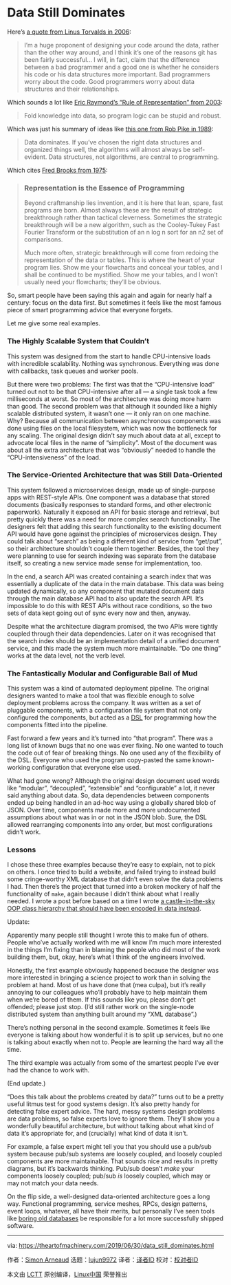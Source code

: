 [#]: collector: (lujun9972)
[#]: translator: ( )
[#]: reviewer: ( )
[#]: publisher: ( )
[#]: url: ( )
[#]: subject: (Data Still Dominates)
[#]: via: (https://theartofmachinery.com/2019/06/30/data_still_dominates.html)
[#]: author: (Simon Arneaud https://theartofmachinery.com)

Data Still Dominates
======

Here’s [a quote from Linus Torvalds in 2006][1]:

> I’m a huge proponent of designing your code around the data, rather than the other way around, and I think it’s one of the reasons git has been fairly successful… I will, in fact, claim that the difference between a bad programmer and a good one is whether he considers his code or his data structures more important. Bad programmers worry about the code. Good programmers worry about data structures and their relationships.

Which sounds a lot like [Eric Raymond’s “Rule of Representation” from 2003][2]:

> Fold knowledge into data, so program logic can be stupid and robust.

Which was just his summary of ideas like [this one from Rob Pike in 1989][3]:

> Data dominates. If you’ve chosen the right data structures and organized things well, the algorithms will almost always be self-evident. Data structures, not algorithms, are central to programming.

Which cites [Fred Brooks from 1975][4]:

> ### Representation is the Essence of Programming
>
> Beyond craftmanship lies invention, and it is here that lean, spare, fast programs are born. Almost always these are the result of strategic breakthrough rather than tactical cleverness. Sometimes the strategic breakthrough will be a new algorithm, such as the Cooley-Tukey Fast Fourier Transform or the substitution of an n log n sort for an n2 set of comparisons.
>
> Much more often, strategic breakthrough will come from redoing the representation of the data or tables. This is where the heart of your program lies. Show me your flowcharts and conceal your tables, and I shall be continued to be mystified. Show me your tables, and I won’t usually need your flowcharts; they’ll be obvious.

So, smart people have been saying this again and again for nearly half a century: focus on the data first. But sometimes it feels like the most famous piece of smart programming advice that everyone forgets.

Let me give some real examples.

### The Highly Scalable System that Couldn’t

This system was designed from the start to handle CPU-intensive loads with incredible scalability. Nothing was synchronous. Everything was done with callbacks, task queues and worker pools.

But there were two problems: The first was that the “CPU-intensive load” turned out not to be that CPU-intensive after all — a single task took a few milliseconds at worst. So most of the architecture was doing more harm than good. The second problem was that although it sounded like a highly scalable distributed system, it wasn’t one — it only ran on one machine. Why? Because all communication between asynchronous components was done using files on the local filesystem, which was now the bottleneck for any scaling. The original design didn’t say much about data at all, except to advocate local files in the name of “simplicity”. Most of the document was about all the extra architecture that was “obviously” needed to handle the “CPU-intensiveness” of the load.

### The Service-Oriented Architecture that was Still Data-Oriented

This system followed a microservices design, made up of single-purpose apps with REST-style APIs. One component was a database that stored documents (basically responses to standard forms, and other electronic paperwork). Naturally it exposed an API for basic storage and retrieval, but pretty quickly there was a need for more complex search functionality. The designers felt that adding this search functionality to the existing document API would have gone against the principles of microservices design. They could talk about “search” as being a different kind of service from “get/put”, so their architecture shouldn’t couple them together. Besides, the tool they were planning to use for search indexing was separate from the database itself, so creating a new service made sense for implementation, too.

In the end, a search API was created containing a search index that was essentially a duplicate of the data in the main database. This data was being updated dynamically, so any component that mutated document data through the main database API had to also update the search API. It’s impossible to do this with REST APIs without race conditions, so the two sets of data kept going out of sync every now and then, anyway.

Despite what the architecture diagram promised, the two APIs were tightly coupled through their data dependencies. Later on it was recognised that the search index should be an implementation detail of a unified document service, and this made the system much more maintainable. “Do one thing” works at the data level, not the verb level.

### The Fantastically Modular and Configurable Ball of Mud

This system was a kind of automated deployment pipeline. The original designers wanted to make a tool that was flexible enough to solve deployment problems across the company. It was written as a set of pluggable components, with a configuration file system that not only configured the components, but acted as a [DSL][5] for programming how the components fitted into the pipeline.

Fast forward a few years and it’s turned into “that program”. There was a long list of known bugs that no one was ever fixing. No one wanted to touch the code out of fear of breaking things. No one used any of the flexibility of the DSL. Everyone who used the program copy-pasted the same known-working configuration that everyone else used.

What had gone wrong? Although the original design document used words like “modular”, “decoupled”, “extensible” and “configurable” a lot, it never said anything about data. So, data dependencies between components ended up being handled in an ad-hoc way using a globally shared blob of JSON. Over time, components made more and more undocumented assumptions about what was in or not in the JSON blob. Sure, the DSL allowed rearranging components into any order, but most configurations didn’t work.

### Lessons

I chose these three examples because they’re easy to explain, not to pick on others. I once tried to build a website, and failed trying to instead build some cringe-worthy XML database that didn’t even solve the data problems I had. Then there’s the project that turned into a broken mockery of half the functionality of `make`, again because I didn’t think about what I really needed. I wrote a post before based on a time I wrote [a castle-in-the-sky OOP class hierarchy that should have been encoded in data instead][6].

Update:

Apparently many people still thought I wrote this to make fun of others. People who’ve actually worked with me will know I’m much more interested in the things I’m fixing than in blaming the people who did most of the work building them, but, okay, here’s what I think of the engineers involved.

Honestly, the first example obviously happened because the designer was more interested in bringing a science project to work than in solving the problem at hand. Most of us have done that (mea culpa), but it’s really annoying to our colleagues who’ll probably have to help maintain them when we’re bored of them. If this sounds like you, please don’t get offended; please just stop. (I’d still rather work on the single-node distributed system than anything built around my “XML database”.)

There’s nothing personal in the second example. Sometimes it feels like everyone is talking about how wonderful it is to split up services, but no one is talking about exactly when not to. People are learning the hard way all the time.

The third example was actually from some of the smartest people I’ve ever had the chance to work with.

(End update.)

“Does this talk about the problems created by data?” turns out to be a pretty useful litmus test for good systems design. It’s also pretty handy for detecting false expert advice. The hard, messy systems design problems are data problems, so false experts love to ignore them. They’ll show you a wonderfully beautiful architecture, but without talking about what kind of data it’s appropriate for, and (crucially) what kind of data it isn’t.

For example, a false expert might tell you that you should use a pub/sub system because pub/sub systems are loosely coupled, and loosely coupled components are more maintainable. That sounds nice and results in pretty diagrams, but it’s backwards thinking. Pub/sub doesn’t _make_ your components loosely coupled; pub/sub _is_ loosely coupled, which may or may not match your data needs.

On the flip side, a well-designed data-oriented architecture goes a long way. Functional programming, service meshes, RPCs, design patterns, event loops, whatever, all have their merits, but personally I’ve seen tools like [boring old databases][7] be responsible for a lot more successfully shipped software.

--------------------------------------------------------------------------------

via: https://theartofmachinery.com/2019/06/30/data_still_dominates.html

作者：[Simon Arneaud][a]
选题：[lujun9972][b]
译者：[译者ID](https://github.com/译者ID)
校对：[校对者ID](https://github.com/校对者ID)

本文由 [LCTT](https://github.com/LCTT/TranslateProject) 原创编译，[Linux中国](https://linux.cn/) 荣誉推出

[a]: https://theartofmachinery.com
[b]: https://github.com/lujun9972
[1]: https://lwn.net/Articles/193245/
[2]: http://www.catb.org/~esr/writings/taoup/html/ch01s06.html
[3]: http://doc.cat-v.org/bell_labs/pikestyle
[4]: https://archive.org/stream/mythicalmanmonth00fred/mythicalmanmonth00fred_djvu.txt
[5]: https://martinfowler.com/books/dsl.html
[6]: https://theartofmachinery.com/2016/06/21/code_vs_data.html
[7]: https://theartofmachinery.com/2017/10/28/rdbs_considered_useful.html
